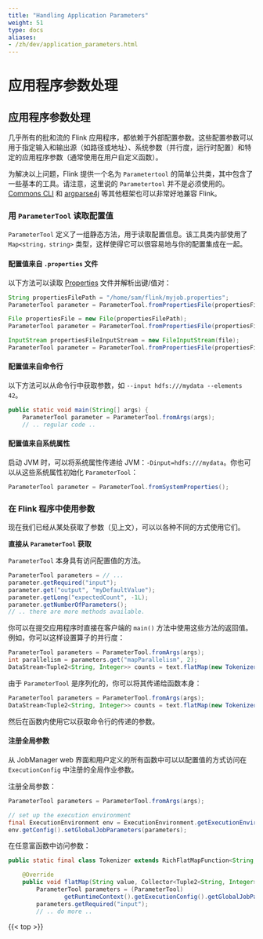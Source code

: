 ```yaml
---
title: "Handling Application Parameters"
weight: 51
type: docs
aliases:
- /zh/dev/application_parameters.html
---
```

<!--
Licensed to the Apache Software Foundation (ASF) under one
or more contributor license agreements.  See the NOTICE file
distributed with this work for additional information
regarding copyright ownership.  The ASF licenses this file
to you under the Apache License, Version 2.0 (the
"License"); you may not use this file except in compliance
with the License.  You may obtain a copy of the License at

  http://www.apache.org/licenses/LICENSE-2.0

Unless required by applicable law or agreed to in writing,
software distributed under the License is distributed on an
"AS IS" BASIS, WITHOUT WARRANTIES OR CONDITIONS OF ANY
KIND, either express or implied.  See the License for the
specific language governing permissions and limitations
under the License.
-->

# 应用程序参数处理

应用程序参数处理
-------------------------------
几乎所有的批和流的 Flink 应用程序，都依赖于外部配置参数。这些配置参数可以用于指定输入和输出源（如路径或地址）、系统参数（并行度，运行时配置）和特定的应用程序参数（通常使用在用户自定义函数）。

为解决以上问题，Flink 提供一个名为 `Parametertool` 的简单公共类，其中包含了一些基本的工具。请注意，这里说的 `Parametertool` 并不是必须使用的。[Commons CLI](https://commons.apache.org/proper/commons-cli/) 和 [argparse4j](http://argparse4j.sourceforge.net/) 等其他框架也可以非常好地兼容 Flink。

### 用 `ParameterTool` 读取配置值

`ParameterTool` 定义了一组静态方法，用于读取配置信息。该工具类内部使用了 `Map<string，string>` 类型，这样使得它可以很容易地与你的配置集成在一起。


#### 配置值来自 `.properties` 文件

以下方法可以读取 [Properties](https://docs.oracle.com/javase/tutorial/essential/environment/properties.html) 文件并解析出键/值对：

```java
String propertiesFilePath = "/home/sam/flink/myjob.properties";
ParameterTool parameter = ParameterTool.fromPropertiesFile(propertiesFilePath);

File propertiesFile = new File(propertiesFilePath);
ParameterTool parameter = ParameterTool.fromPropertiesFile(propertiesFile);

InputStream propertiesFileInputStream = new FileInputStream(file);
ParameterTool parameter = ParameterTool.fromPropertiesFile(propertiesFileInputStream);
```

#### 配置值来自命令行

以下方法可以从命令行中获取参数，如 `--input hdfs:///mydata --elements 42`。

```java
public static void main(String[] args) {
    ParameterTool parameter = ParameterTool.fromArgs(args);
    // .. regular code ..
```


#### 配置值来自系统属性

启动 JVM 时，可以将系统属性传递给 JVM：`-Dinput=hdfs:///mydata`。你也可以从这些系统属性初始化 `ParameterTool`：

```java
ParameterTool parameter = ParameterTool.fromSystemProperties();
```

### 在 Flink 程序中使用参数

现在我们已经从某处获取了参数（见上文），可以以各种不同的方式使用它们。

**直接从 `ParameterTool` 获取**

`ParameterTool` 本身具有访问配置值的方法。

```java
ParameterTool parameters = // ...
parameter.getRequired("input");
parameter.get("output", "myDefaultValue");
parameter.getLong("expectedCount", -1L);
parameter.getNumberOfParameters();
// .. there are more methods available.
```

你可以在提交应用程序时直接在客户端的 `main()` 方法中使用这些方法的返回值。例如，你可以这样设置算子的并行度：

```java
ParameterTool parameters = ParameterTool.fromArgs(args);
int parallelism = parameters.get("mapParallelism", 2);
DataStream<Tuple2<String, Integer>> counts = text.flatMap(new Tokenizer()).setParallelism(parallelism);
```

由于 `ParameterTool` 是序列化的，你可以将其传递给函数本身：

```java
ParameterTool parameters = ParameterTool.fromArgs(args);
DataStream<Tuple2<String, Integer>> counts = text.flatMap(new Tokenizer(parameters));
```

然后在函数内使用它以获取命令行的传递的参数。

#### 注册全局参数

从 JobManager web 界面和用户定义的所有函数中可以以配置值的方式访问在 `ExecutionConfig` 中注册的全局作业参数。

注册全局参数：

```java
ParameterTool parameters = ParameterTool.fromArgs(args);

// set up the execution environment
final ExecutionEnvironment env = ExecutionEnvironment.getExecutionEnvironment();
env.getConfig().setGlobalJobParameters(parameters);
```
在任意富函数中访问参数：

```java
public static final class Tokenizer extends RichFlatMapFunction<String, Tuple2<String, Integer>> {

    @Override
    public void flatMap(String value, Collector<Tuple2<String, Integer>> out) {
        ParameterTool parameters = (ParameterTool)
                getRuntimeContext().getExecutionConfig().getGlobalJobParameters();
        parameters.getRequired("input");
        // .. do more ..
```

{{< top >}}
